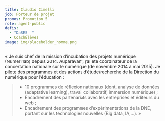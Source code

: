 ```yaml
---
title: Claudio Cimelli
job: Porteur de projet
promos: Promotion 5
role: agent-public
defis:
  - "DaSES  "
  - CoachÉlèves
image: img/placeholder_homme.png
---
```

« Je suis chef de la mission d’incubation des projets numérique (Numéri’lab) depuis 2014. Auparavant, j’ai été coordinateur de la concertation nationale sur le numérique (de novembre 2014 à mai 2015). Je pilote des programmes et des actions d’étude/recherche de la Direction du numérique pour l’éducation :

> * 10 programmes de réflexion nationaux (dont, analyse de données (adaptative learning), travail collaboratif, immersion numérique) ;
> * Encadrement des partenariats avec les entreprises et éditeurs du web ;
> * Encadrement des programmes d’expérimentations de la DNE, portant sur les technologies nouvelles (Big data, IA,…). »